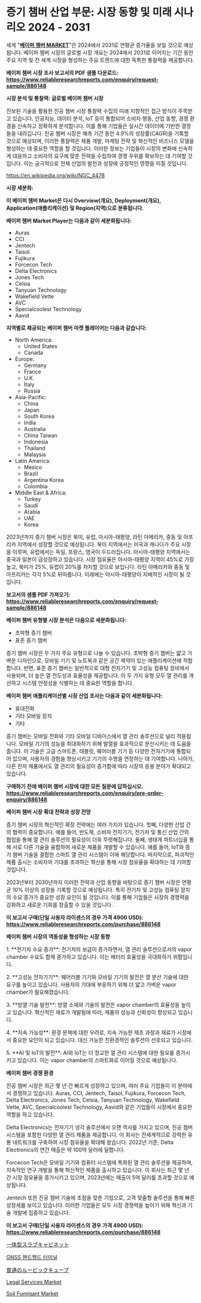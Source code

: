 <p><h1>증기 챔버 산업 부문: 시장 동향 및 미래 시나리오 2024 - 2031</h1></p><p>세계 "<strong><a href="https://www.reliableresearchreports.com/vapor-chamber-r886148">베이퍼 챔버 MARKET</a></strong>"은 2024에서 2031로 연평균 증가율을 보일 것으로 예상됩니다. 베이퍼 챔버 시장의 글로벌 시장 개요는 2024에서 2031로 이어지는 기간 동안 주요 지역 및 전 세계 시장을 형성하는 주요 트렌드에 대한 독특한 통찰력을 제공합니다.</p>
<p><strong>베이퍼 챔버 시장 조사 보고서의 PDF 샘플 다운로드: <a href="https://www.reliableresearchreports.com/enquiry/request-sample/886148">https://www.reliableresearchreports.com/enquiry/request-sample/886148</a></strong></p>
<p><strong>시장 분석 및 통찰력: 글로벌 베이퍼 챔버 시장</strong></p>
<p><p>진보된 기술을 활용한 진공 챔버 시장 통찰력 수집의 미래 지향적인 접근 방식이 주목받고 있습니다. 인공지능, 데이터 분석, IoT 등이 통합되어 소비자 행동, 산업 동향, 경쟁 환경을 신속하고 정확하게 분석합니다. 이를 통해 기업들은 실시간 데이터에 기반한 결정들을 내려깁니다. 진공 챔버 시장은 예측 기간 동안 4.9%의 성장률(CAGR)을 기록할 것으로 예상되며, 이러한 통찰력은 제품 개발, 마케팅 전략 및 혁신적인 비즈니스 모델을 형성하는 데 중요한 역할을 할 것입니다. 이러한 정보는 기업들이 시장의 변화에 신속하게 대응하고 소비자의 요구에 맞춘 전략을 수립하여 경쟁 우위를 확보하는 데 기여할 것입니다. 이는 궁극적으로 전체 산업의 발전과 성장에 긍정적인 영향을 미칠 것입니다.</p></p>
<p><a href="%7CAUTHORITHY_DOMAIN_URL%7C">https://en.wikipedia.org/wiki/NGC_4478</a></p>
<p><strong>시장 세분화:</strong></p>
<p><strong>이 베이퍼 챔버 Market은 다시 Overview(개요), Deployment(개요), Application(애플리케이션) 및 Region(지역)으로 분류됩니다.</strong></p>
<p><strong>베이퍼 챔버 Market Player는 다음과 같이 세분화됩니다:</strong></p>
<p><ul><li>Auras</li><li>CCI</li><li>Jentech</li><li>Taisol</li><li>Fujikura</li><li>Forcecon Tech</li><li>Delta Electronics</li><li>Jones Tech</li><li>Celsia</li><li>Tanyuan Technology</li><li>Wakefield Vette</li><li>AVC</li><li>Specialcoolest Technology</li><li>Aavid</li></ul></p>
<p><strong>지역별로 제공되는 베이퍼 챔버 마켓 플레이어는 다음과 같습니다:</strong></p>
<p><ul>
    <li>
        North America:
        <ul>
            <li>United States</li>
            <li>Canada</li>
        </ul>
    </li>
    <li>
        Europe:
        <ul>
            <li>Germany</li>
            <li>France</li>
            <li>U.K.</li>
            <li>Italy</li>
            <li>Russia</li>
        </ul>
    </li>
    <li>
        Asia-Pacific:
        <ul>
            <li>China</li>
            <li>Japan</li>
            <li>South Korea</li>
            <li>India</li>
            <li>Australia</li>
            <li>China Taiwan</li>
            <li>Indonesia</li>
            <li>Thailand</li>
            <li>Malaysia</li>
        </ul>
    </li>
    <li>
        Latin America:
        <ul>
            <li>Mexico</li>
            <li>Brazil</li>
            <li>Argentina Korea</li>
            <li>Colombia</li>
        </ul>
    </li>
    <li>
        Middle East & Africa:
        <ul>
            <li>Turkey</li>
            <li>Saudi</li>
            <li>Arabia</li>
            <li>UAE</li>
            <li>Korea</li>
        </ul>
    </li>
    </ul></p>
<p><p>2023년까지 증기 챔버 시장은 북미, 유럽, 아시아-태평양, 라틴 아메리카, 중동 및 아프리카 지역에서 성장할 것으로 예상됩니다. 북미 지역에서는 미국과 캐나다가 주요 시장을 이루며, 유럽에서는 독일, 프랑스, 영국이 두드러집니다. 아시아-태평양 지역에서는 중국과 일본이 급성장하고 있습니다. 시장 점유율은 아시아-태평양 지역이 45%로 가장 높고, 북미가 25%, 유럽이 20%를 차지할 것으로 보입니다. 라틴 아메리카와 중동 및 아프리카는 각각 5%로 뒤따릅니다. 미래에는 아시아-태평양이 지배적인 시장이 될 것입니다.</p></p>
<p><strong>보고서의 샘플 PDF 가져오기: <a href="https://www.reliableresearchreports.com/enquiry/request-sample/886148">https://www.reliableresearchreports.com/enquiry/request-sample/886148</a></strong></p>
<p><strong>베이퍼 챔버 유형별 시장 분석은 다음으로 세분화됩니다:</strong></p>
<p><ul><li>초박형 증기 챔버</li><li>표준 증기 챔버</li></ul></p>
<p><p>증기 챔버 시장은 두 가지 주요 유형으로 나눌 수 있습니다. 초박형 증기 챔버는 얇고 가벼운 디자인으로, 모바일 기기 및 노트북과 같은 공간 제약이 있는 애플리케이션에 적합합니다. 반면, 표준 증기 챔버는 일반적으로 대형 전자기기 및 고성능 컴퓨팅 장비에서 사용되며, 더 높은 열 전도성과 효율성을 제공합니다. 이 두 가지 유형 모두 열 관리를 개선하고 시스템 안정성을 식별하는 데 중요한 역할을 합니다.</p></p>
<p><strong>베이퍼 챔버 애플리케이션별 시장 산업 조사는 다음과 같이 세분화됩니다:</strong></p>
<p><ul><li>휴대전화</li><li>기타 모바일 장치</li><li>기타</li></ul></p>
<p><p>증기 챔버는 모바일 전화와 기타 모바일 디바이스에서 열 관리 솔루션으로 널리 적용됩니다. 모바일 기기의 성능을 최대화하기 위해 발열을 효과적으로 분산시키는 데 도움을 줍니다. 이 기술은 고급 스마트폰, 태블릿, 웨어러블 기기 등 다양한 전자기기에 통합되어 있으며, 사용자의 경험을 향상시키고 기기의 수명을 연장하는 데 기여합니다. 나아가, 다른 전자 제품에서도 열 관리의 필요성이 증가함에 따라 시장의 응용 분야가 확대되고 있습니다.</p></p>
<p><strong>구매하기 전에 베이퍼 챔버 시장에 대한 모든 질문에 답하십시오. <a href="https://www.reliableresearchreports.com/enquiry/pre-order-enquiry/886148">https://www.reliableresearchreports.com/enquiry/pre-order-enquiry/886148</a></strong></p>
<p><strong>베이퍼 챔버 시장 확대 전략과 성장 전망</strong></p>
<p><p>증기 챔버 시장의 혁신적인 확장 전략에는 여러 가지가 있습니다. 첫째, 다양한 산업 간의 협력이 중요합니다. 예를 들어, 반도체, 소비자 전자기기, 전기차 및 통신 산업 간의 협업을 통해 열 관리 솔루션의 필요성이 더욱 뚜렷해집니다. 둘째, 생태계 파트너십을 통해 서로 다른 기술을 융합하여 새로운 제품을 개발할 수 있습니다. 예를 들어, IoT와 증기 챔버 기술을 결합한 스마트 열 관리 시스템이 이에 해당합니다. 마지막으로, 파괴적인 제품 출시는 소비자의 기대를 초과하는 혁신을 통해 시장 점유율을 확대하는 데 기여할 것입니다.</p><p>2023년부터 2030년까지 이러한 전략과 산업 동향을 바탕으로 증기 챔버 시장은 연평균 10% 이상의 성장을 기록할 것으로 예상됩니다. 특히 전기차 및 고성능 컴퓨팅 장치의 수요 증가가 중요한 성장 요인이 될 것입니다. 이를 통해 기업들은 시장의 경쟁력을 강화하고 새로운 기회를 창출할 수 있을 것입니다.</p></p>
<p><strong>이 보고서 구매(단일 사용자 라이센스의 경우 가격 4900 USD): <a href="https://www.reliableresearchreports.com/purchase/886148">https://www.reliableresearchreports.com/purchase/886148</a></strong></p>
<p><strong>베이퍼 챔버 시장의 역동성을 형성하는 시장 동향</strong></p>
<p><p>1. **전기차 수요 증가**: 전기차의 보급이 증가하면서, 열 관리 솔루션으로서의 vapor chamber 수요도 함께 증가하고 있습니다. 이는 배터리 효율성을 극대화하기 위함입니다.</p><p>2. **고성능 전자기기**: 웨어러블 기기와 모바일 기기의 발전은 열 분산 기술에 대한 요구를 높이고 있습니다. 사용자의 기대에 부응하기 위해 더 얇고 가벼운 vapor chamber가 필요해졌습니다.</p><p>3. **방열 기술 발전**: 방열 소재와 기술의 발전은 vapor chamber의 효율성을 높이고 있습니다. 혁신적인 재료가 개발됨에 따라, 제품의 성능과 신뢰성이 향상되고 있습니다.</p><p>4. **지속 가능성**: 환경 문제에 대한 우려로, 지속 가능한 제조 과정과 재료가 시장에서 중요한 요인이 되고 있습니다. 대신 가능한 친환경적인 솔루션이 선호되고 있습니다.</p><p>5. **AI 및 IoT의 발전**: AI와 IoT는 더 정교한 열 관리 시스템에 대한 필요를 증가시키고 있습니다. 이는 vapor chamber의 스마트화로 이어질 것으로 예상됩니다.</p></p>
<p><strong>베이퍼 챔버 경쟁 환경</strong></p>
<p><p>진공 챔버 시장은 최근 몇 년 간 빠르게 성장하고 있으며, 여러 주요 기업들이 이 분야에서 경쟁하고 있습니다. Auras, CCI, Jentech, Taisol, Fujikura, Forcecon Tech, Delta Electronics, Jones Tech, Celsia, Tanyuan Technology, Wakefield Vette, AVC, Specialcoolest Technology, Aavid와 같은 기업들이 시장에서 중요한 역할을 하고 있습니다.</p><p>Delta Electronics는 전자기기 냉각 솔루션에서 오랜 역사를 가지고 있으며, 진공 챔버 시스템을 포함한 다양한 열 관리 제품을 제공합니다. 이 회사는 전세계적으로 강력한 유통 네트워크를 구축하여 시장 점유율을 확대해 왔습니다. 2022년 기준, Delta Electronics의 연간 매출은 약 100억 달러에 달합니다.</p><p>Forcecon Tech은 모바일 기기와 컴퓨터 시스템에 특화된 열 관리 솔루션을 제공하며, 지속적인 연구 개발을 통해 혁신적인 제품을 출시하고 있습니다. 이 회사는 최근 몇 년 간 시장 점유율을 증가시키고 있으며, 2023년에는 매출이 5억 달러를 초과할 것으로 예상됩니다.</p><p>Jentech 또한 진공 챔버 기술에 초점을 맞춘 기업으로, 고객 맞춤형 솔루션을 통해 빠른 성장세를 보이고 있습니다. 이러한 기업들은 모두 시장 경쟁력을 높이기 위해 혁신과 기술 개발에 집중하고 있습니다.</p></p>
<p><strong>이 보고서 구매(단일 사용자 라이센스의 경우 가격 4900 USD): <a href="https://www.reliableresearchreports.com/purchase/886148">https://www.reliableresearchreports.com/purchase/886148</a></strong></p>
<p><p><a href="https://medium.com/@maudabbott7/integral-slab-cabinets-market-%E3%81%AF-%E3%82%B3%E3%82%B9%E3%83%88%E7%AE%A1%E7%90%86%E3%81%A8%E5%8A%B9%E7%8E%87%E5%90%91%E4%B8%8A%E3%82%92%E5%84%AA%E5%85%88%E3%81%97%E3%81%BE%E3%81%99-%E3%81%95%E3%82%89%E3%81%AB-%E5%A0%B1%E5%91%8A%E6%9B%B8%E3%81%AF%E5%B8%82%E5%A0%B4%E3%81%AE%E9%9C%80%E8%A6%81%E9%9D%A2%E3%81%A8%E4%BE%9B%E7%B5%A6%E9%9D%A2%E3%81%AE%E4%B8%A1%E6%96%B9%E3%82%92%E3%82%AB%E3%83%90%E3%83%BC%E3%81%97%E3%81%A6%E3%81%84%E3%81%BE%E3%81%99-integral-slab-50009735b9fb">一体型スラブキャビネット</a></p><p><a href="https://medium.com/@carlosdytouglas8907667/gnss-handheld-terminal-market-%EC%9D%98-%EA%B8%80%EB%A1%9C%EB%B2%8C-%EC%8B%9C%EC%9E%A5-%EA%B0%9C%EC%9A%94%EB%8A%94-%EC%A0%84-%EC%84%B8%EA%B3%84-%EB%B0%8F-%EC%A3%BC%EC%9A%94-%EC%8B%9C%EC%9E%A5%EC%9D%98-%EC%82%B0%EC%97%85%EC%97%90-%EC%98%81%ED%96%A5%EC%9D%84-%EB%AF%B8%EC%B9%98%EB%8A%94-%EC%A3%BC%EC%9A%94-%ED%8A%B8%EB%A0%8C%EB%93%9C%EC%97%90-%EB%8C%80%ED%95%9C-%EB%8F%85%ED%8A%B9%ED%95%9C-%EA%B4%80%EC%A0%90%EC%9D%84-%EC%A0%9C%EA%B3%B5%ED%95%A9%EB%8B%88%EB%8B%A4-6fd8cdb5cef6">GNSS 핸드헬드 터미널</a></p><p><a href="https://medium.com/@maudabbott7/ordinary-rubiks-cubes-market-%E3%81%AE%E3%82%B0%E3%83%AD%E3%83%BC%E3%83%90%E3%83%AB%E5%B8%82%E5%A0%B4%E6%A6%82%E8%A6%81%E3%81%AF-%E4%B8%96%E7%95%8C%E3%81%8A%E3%82%88%E3%81%B3%E4%B8%BB%E8%A6%81%E5%B8%82%E5%A0%B4%E3%81%AB%E3%81%8A%E3%81%91%E3%82%8B%E6%A5%AD%E7%95%8C%E3%81%AB%E5%BD%B1%E9%9F%BF%E3%82%92%E4%B8%8E%E3%81%88%E3%82%8B%E4%B8%BB%E8%A6%81%E3%81%AA%E3%83%88%E3%83%AC%E3%83%B3%E3%83%89%E3%81%AB%E3%81%A4%E3%81%84%E3%81%A6-%E7%8B%AC%E8%87%AA%E3%81%AE%E8%A6%96%E7%82%B9%E3%82%92%E6%8F%90%E4%BE%9B%E3%81%97%E3%81%BE%E3%81%99-90b4e09181f5">普通のルービックキューブ</a></p><p><a href="https://www.linkedin.com/pulse/legal-services-market-research-report-forecast-growth-vzobc?trackingId=ZI0NgHFVQ%2BebzlLnAjwpIw%3D%3D">Legal Services Market</a></p><p><a href="https://issuu.com/reportprime-2/docs/soil-fumigant-market-size-2030.pptx_ecb54ff24a5236">Soil Fumigant Market</a></p></p>